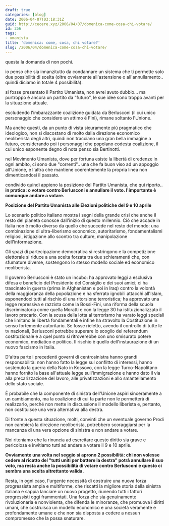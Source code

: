 ```yaml
---
draft: true
categories: [blog]
date: 2006-04-07T03:18:31Z
guid: http://cecere.xyz/2006/04/07/domenica-come-cosa-chi-votare/
id: 256
tags:
- umanista
title: 'domenica: come, cosa, chi votare?'
slug: /2006/04/domenica-come-cosa-chi-votare/
---
```


questa la domanda di non pochi.
  
io penso che sia innanzitutto da condannare un sistema che ti permette solo due possibilità di scelta (oltre ovviamente all'astensione o all'annullamento.. quindi diciamo in totale 4 possibilità).
  
si fosse presentato il Partito Umanista, non avrei avuto dubbio… ma purtroppo è ancora un partito da "futuro", le sue idee sono troppo avanti per la situazione attuale.
  
escludendo l'imbarazzante coalizione guidata da Berlusconi (il cui unico personaggio che considero un attimo è Fini), rimane soltanto l'Unione.
  
Ma anche questi, da un punto di vista sicuramente più pragmatico che ideologico, non si discostano di molto dalla direzione economico neoliberista degli altri, quindi non tracciano una gran bella immagine a futuro, considerando poi i personaggi che popolano codesta coalizione, il cui unico esponente degno di nota penso sia Bertinotti.
  
nel Movimento Umanista, dove per fortuna esiste la libertà di credenze in ogni ambito, ci sono due "correnti".. una che fa buon viso ad un appoggio all'Unione, e l'altra che mantiene coerentemente la propria linea non dimenticandosi il passato.
  
condivido quindi appieno la posizione del Partito Umanista, che qui riporto.. **in pratica: o votare contro Berlusconi e annullare il voto. l'importante è comunque andare a votare.**

**Posizione del Partito Umanista alle Elezioni politiche del 9 e 10 aprile**
  
Lo scenario politico italiano mostra i segni della grande crisi che anche il resto del pianeta conosce dall'inizio di questo millennio. Ciò che accade in Italia non è molto diverso da quello che succede nel resto del mondo: una combinazione di ultra-liberismo economico, autoritarismo, fondamentalismi religiosi, istigazione allo scontro tra culture, manipolazione dell'informazione.

Gli spazi di partecipazione democratica si restringono e la competizione elettorale si riduce a una scelta forzata tra due schieramenti che, con sfumature diverse, sostengono lo stesso modello sociale ed economico neoliberista.

Il governo Berlusconi è stato un incubo: ha approvato leggi a esclusiva difesa e beneficio del Presidente del Consiglio e dei suoi amici; ci ha trascinato in guerra (prima in Afghanistan e poi in Iraq) contro la volontà della maggioranza della popolazione e ha sferrato ignobili attacchi all'Islam, esponendoci tutti al rischio di una ritorsione terroristica; ha approvato una legge repressiva e razzista come la Bossi-Fini, una riforma della scuola discriminatoria come quella Moratti e con la legge 30 ha istituzionalizzato il lavoro precario. Con la scusa della lotta al terrorismo ha varato leggi speciali che limitano le libertà fondamentali e infine ha stravolto la Costituzione in senso fortemente autoritario. Se fosse rieletto, avendo il controllo di tutte le tv nazionali, Berlusconi potrebbe superare lo scoglio del referendum costituzionale e a quel punto si ritroverebbe con uno smisurato potere economico, mediatico e politico. Il rischio è quello dell'instaurazione di un nuovo fascismo in Italia.

D'altra parte i precedenti governi di centrosinistra hanno grandi responsabilità: non hanno fatto la legge sul conflitto di interessi, hanno sostenuto la guerra della Nato in Kossovo, con la legge Turco-Napolitano hanno fornito la base all'attuale legge sull'immigrazione e hanno dato il via alla precarizzazione del lavoro, alle privatizzazioni e allo smantellamento dello stato sociale.

È probabile che la componente di sinistra dell'Unione aspiri sinceramente a un cambiamento, ma la coalizione di cui fa parte non le permetterà di realizzarlo, perché non mette in discussione il modello liberista e, pertanto, non costituisce una vera alternativa alla destra.

Di fronte a questa situazione, molti, convinti che un eventuale governo Prodi non cambierà la direzione neoliberista, potrebbero scoraggiarsi per la mancanza di una vera opzione di sinistra e non andare a votare.

Noi riteniamo che la rinuncia ad esercitare questo diritto sia grave e pericolosa e invitiamo tutti ad andare a votare il 9 e 10 aprile.

**Ovviamente una volta nel seggio si aprono 2 possibilità: chi non volesse cedere al ricatto del "tutti uniti per battere la destra" potrà annullare il suo voto, ma resta anche la possibilità di votare contro Berlusconi e questo ci sembra una scelta altrettanto valida.**

Resta, in ogni caso, l'urgente necessità di costruire una nuova forza progressista ampia e multiforme, che riscatti la migliore storia della sinistra italiana e sappia lanciare un nuovo progetto, riunendo tutti i fattori progressisti oggi frammentati. Una forza che sia genuinamente rivoluzionaria e nonviolenta, che difenda le minoranze, che promuova i diritti umani, che costruisca un modello economico e una società veramente e profondamente umane e che non sia disposta a cedere a nessun compromesso che la possa snaturare.